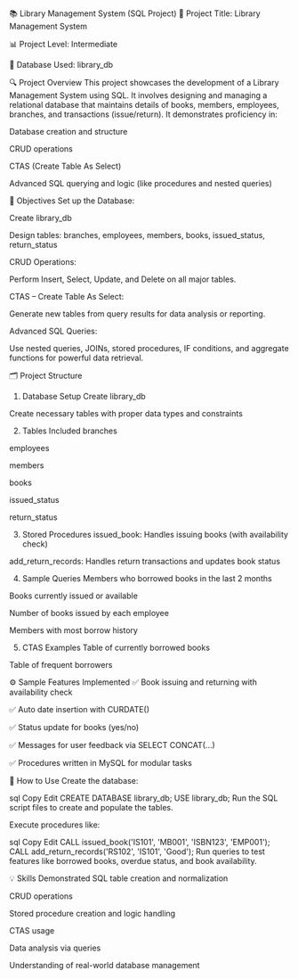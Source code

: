 📚 Library Management System (SQL Project)
📝 Project Title:
Library Management System

📊 Project Level:
Intermediate

🧠 Database Used:
library_db

🔍 Project Overview
This project showcases the development of a Library Management System using SQL. It involves designing and managing a relational database that maintains details of books, members, employees, branches, and transactions (issue/return).
It demonstrates proficiency in:

Database creation and structure

CRUD operations

CTAS (Create Table As Select)

Advanced SQL querying and logic (like procedures and nested queries)

🎯 Objectives
Set up the Database:

Create library_db

Design tables: branches, employees, members, books, issued_status, return_status

CRUD Operations:

Perform Insert, Select, Update, and Delete on all major tables.

CTAS – Create Table As Select:

Generate new tables from query results for data analysis or reporting.

Advanced SQL Queries:

Use nested queries, JOINs, stored procedures, IF conditions, and aggregate functions for powerful data retrieval.

🗂️ Project Structure
1. Database Setup
Create library_db

Create necessary tables with proper data types and constraints

2. Tables Included
branches

employees

members

books

issued_status

return_status

3. Stored Procedures
issued_book: Handles issuing books (with availability check)

add_return_records: Handles return transactions and updates book status

4. Sample Queries
Members who borrowed books in the last 2 months

Books currently issued or available

Number of books issued by each employee

Members with most borrow history

5. CTAS Examples
Table of currently borrowed books

Table of frequent borrowers

⚙️ Sample Features Implemented
✅ Book issuing and returning with availability check

✅ Auto date insertion with CURDATE()

✅ Status update for books (yes/no)

✅ Messages for user feedback via SELECT CONCAT(...)

✅ Procedures written in MySQL for modular tasks

🚀 How to Use
Create the database:

sql
Copy
Edit
CREATE DATABASE library_db;
USE library_db;
Run the SQL script files to create and populate the tables.

Execute procedures like:

sql
Copy
Edit
CALL issued_book('IS101', 'MB001', 'ISBN123', 'EMP001');
CALL add_return_records('RS102', 'IS101', 'Good');
Run queries to test features like borrowed books, overdue status, and book availability.

💡 Skills Demonstrated
SQL table creation and normalization

CRUD operations

Stored procedure creation and logic handling

CTAS usage

Data analysis via queries

Understanding of real-world database management


   
